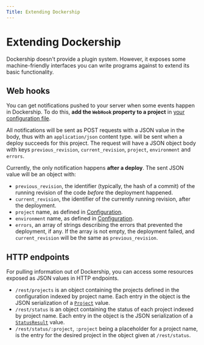 ```yaml
---
Title: Extending Dockership
---
```


Extending Dockership
====================

Dockership doesn't provide a plugin system. However, it exposes some machine-friendly interfaces you can write programs against to extend its basic functionality.

Web hooks
---------

You can get notifications pushed to your server when some events happen in Dockership. To do this, **add the `WebHook` property to a project** in [your configuration file](https://github.com/mcuadros/dockership/blob/master/documentation/configuration.md#project).

All notifications will be sent as POST requests with a JSON value in the body, thus with an `application/json` content type. will be sent when a deploy succeeds for this project. The request will have a JSON object body with keys `previous_revision`, `current_revision`, `project`, `environment` and `errors`.

Currently, the only notification happens **after a deploy**. The sent JSON value will be an object with:

* `previous_revision`, the identifier (typically, the hash of a commit) of the running revision of the code _before_ the deployment happened.
* `current_revision`, the identifier of the currently running revision, after the deployment.
* `project` name, as defined in [Configuration](https://github.com/mcuadros/dockership/blob/master/documentation/configuration.md#project).
* `environment` name, as defined in [Configuration](https://github.com/mcuadros/dockership/blob/master/documentation/configuration.md#environment).
* `errors`, an array of strings describing the errors that prevented the deployment, if any. If the array is not empty, the deployment failed, and `current_revision` will be the same as `previous_revision`. 

HTTP endpoints
--------------

For pulling information out of Dockership, you can access some resources exposed as JSON values in HTTP endpoints.

* `/rest/projects` is an object containing the projects defined in the configuration indexed by project name. Each entry in the object is the JSON serialization of a [`Project`](http://godoc.org/github.com/mcuadros/dockership/core#Project) value.
* `/rest/status` is an object containing the status of each project indexed by project name. Each entry in the object is the JSON serialization of a [`StatusResult`](http://godoc.org/github.com/mcuadros/dockership/http#StatusResult) value.
* `/rest/status/:project`, `:project` being a placeholder for a project name, is the entry for the desired project in the object given at `/rest/status`.
